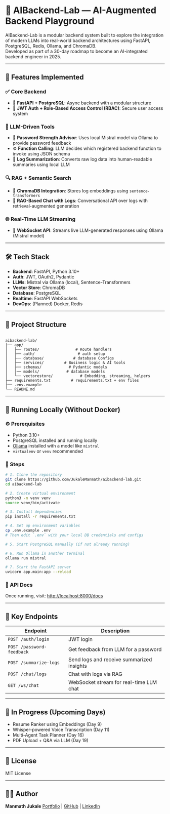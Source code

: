 # 🧠 AIBackend-Lab — AI-Augmented Backend Playground

AIBackend-Lab is a modular backend system built to explore the integration of modern LLMs into real-world backend architectures using FastAPI, PostgreSQL, Redis, Ollama, and ChromaDB.  
Developed as part of a 30-day roadmap to become an AI-integrated backend engineer in 2025.

---

## 🚀 Features Implemented 

### ✅ Core Backend
- 🔧 **FastAPI + PostgreSQL**: Async backend with a modular structure
- 🔐 **JWT Auth + Role-Based Access Control (RBAC)**: Secure user access system

### 🤖 LLM-Driven Tools
- 🧠 **Password Strength Advisor**: Uses local Mistral model via Ollama to provide password feedback
- ⚙️ **Function Calling**: LLM decides which registered backend function to invoke using JSON schema
- 🧾 **Log Summarization**: Converts raw log data into human-readable summaries using local LLM

### 🔍 RAG + Semantic Search
- 🧠 **ChromaDB Integration**: Stores log embeddings using `sentence-transformers`
- 💬 **RAG-Based Chat with Logs**: Conversational API over logs with retrieval-augmented generation

### 🌐 Real-Time LLM Streaming
- 🌊 **WebSocket API**: Streams live LLM-generated responses using Ollama (Mistral model)

---

## 🛠️ Tech Stack

- **Backend**: FastAPI, Python 3.10+
- **Auth**: JWT, OAuth2, Pydantic
- **LLMs**: Mistral via Ollama (local), Sentence-Transformers
- **Vector Store**: ChromaDB
- **Database**: PostgreSQL
- **Realtime**: FastAPI WebSockets
- **DevOps**: (Planned) Docker, Redis

---

## 📁 Project Structure

```

aibackend-lab/
├── app/
│   ├── routes/                # Route handlers
│   ├── auth/                   # auth setup
│   ├── database/             # database Configs 
│   ├── services/         # Business logic & AI tools
│   ├── schemas/            # Pydantic models
│   │── models/            # database models
│   └── vectorestore/            # Embedding, streaming, helpers
├── requirements.txt         # requirements.txt + env files              
├── .env.example
└── README.md

````

---

## 🧪 Running Locally (Without Docker)

### ⚙️ Prerequisites

- Python 3.10+
- PostgreSQL installed and running locally
- [Ollama](https://ollama.com/) installed with a model like `mistral`
- `virtualenv` or `venv` recommended

### 🚀 Steps

```bash
# 1. Clone the repository
git clone https://github.com/JukaleManmath/aibackend-lab.git
cd aibackend-lab

# 2. Create virtual environment
python3 -m venv venv
source venv/bin/activate

# 3. Install dependencies
pip install -r requirements.txt

# 4. Set up environment variables
cp .env.example .env
# Then edit `.env` with your local DB credentials and configs

# 5. Start PostgreSQL manually (if not already running)

# 6. Run Ollama in another terminal
ollama run mistral

# 7. Start the FastAPI server
uvicorn app.main:app --reload
````

### 🔗 API Docs

Once running, visit:
[http://localhost:8000/docs](http://localhost:8000/docs)

---

## 📸 Key Endpoints

| Endpoint                  | Description                               |
| ------------------------- | ----------------------------------------- |
| `POST /auth/login`        | JWT login                                 |
| `POST /password-feedback` | Get feedback from LLM for a password      |
| `POST /summarize-logs`    | Send logs and receive summarized insights |
| `POST /chat/logs`         | Chat with logs via RAG                    |
| `GET /ws/chat`            | WebSocket stream for real-time LLM chat   |

---

## 🔄 In Progress (Upcoming Days)

* Resume Ranker using Embeddings (Day 9)
* Whisper-powered Voice Transcription (Day 11)
* Multi-Agent Task Planner (Day 16)
* PDF Upload + Q\&A via LLM (Day 19)

---

## 📄 License

MIT License

---

## 👨‍💻 Author

**Manmath Jukale**
[Portfolio](https://manmath-jukale-portfolio.vercel.app) | [GitHub](https://github.com/JukaleManmath) | [LinkedIn](https://linkedin.com/in/jukalemanmath)


